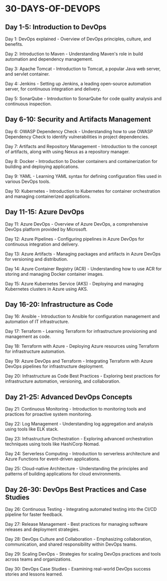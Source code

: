 # 30-DAYS-OF-DEVOPS

## Day 1-5: Introduction to DevOps

Day 1: DevOps explained - Overview of DevOps principles, culture, and benefits.

Day 2: Introduction to Maven - Understanding Maven's role in build automation and dependency management.

Day 3: Apache Tomcat - Introduction to Tomcat, a popular Java web server, and servlet container.

Day 4: Jenkins - Setting up Jenkins, a leading open-source automation server, for continuous integration and delivery.

Day 5: SonarQube - Introduction to SonarQube for code quality analysis and continuous inspection.

## Day 6-10: Security and Artifacts Management

Day 6: OWASP Dependency Check - Understanding how to use OWASP Dependency Check to identify vulnerabilities in project dependencies.

Day 7: Artifacts and Repository Management - Introduction to the concept of artifacts, along with using Nexus as a repository manager.

Day 8: Docker - Introduction to Docker containers and containerization for building and deploying applications.

Day 9: YAML - Learning YAML syntax for defining configuration files used in various DevOps tools.

Day 10: Kubernetes - Introduction to Kubernetes for container orchestration and managing containerized applications.

## Day 11-15: Azure DevOps

Day 11: Azure DevOps - Overview of Azure DevOps, a comprehensive DevOps platform provided by Microsoft.

Day 12: Azure Pipelines - Configuring pipelines in Azure DevOps for continuous integration and delivery.

Day 13: Azure Artifacts - Managing packages and artifacts in Azure DevOps for versioning and distribution.

Day 14: Azure Container Registry (ACR) - Understanding how to use ACR for storing and managing Docker container images.


Day 15: Azure Kubernetes Service (AKS) - Deploying and managing Kubernetes clusters in Azure using AKS.

## Day 16-20: Infrastructure as Code

Day 16: Ansible - Introduction to Ansible for configuration management and automation of IT infrastructure.

Day 17: Terraform - Learning Terraform for infrastructure provisioning and management as code.

Day 18: Terraform with Azure - Deploying Azure resources using Terraform for infrastructure automation.

Day 19: Azure DevOps and Terraform - Integrating Terraform with Azure DevOps pipelines for infrastructure deployment.

Day 20: Infrastructure as Code Best Practices - Exploring best practices for infrastructure automation, versioning, and collaboration.

## Day 21-25: Advanced DevOps Concepts

Day 21: Continuous Monitoring - Introduction to monitoring tools and practices for proactive system monitoring.

Day 22: Log Management - Understanding log aggregation and analysis using tools like ELK stack.

Day 23: Infrastructure Orchestration - Exploring advanced orchestration techniques using tools like HashiCorp Nomad.

Day 24: Serverless Computing - Introduction to serverless architecture and Azure Functions for event-driven applications.

Day 25: Cloud-native Architecture - Understanding the principles and patterns of building applications for cloud environments.

## Day 26-30: DevOps Best Practices and Case Studies

Day 26: Continuous Testing - Integrating automated testing into the CI/CD pipeline for faster feedback.

Day 27: Release Management - Best practices for managing software releases and deployment strategies.

Day 28: DevOps Culture and Collaboration - Emphasizing collaboration, communication, and shared responsibility within DevOps teams.

Day 29: Scaling DevOps - Strategies for scaling DevOps practices and tools across teams and organizations.

Day 30: DevOps Case Studies - Examining real-world DevOps success stories and lessons learned.

